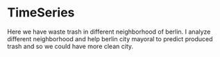 # TimeSeries
Here we have waste trash in different neighborhood of berlin.
I analyze different neighborhood and help berlin city mayoral to predict produced trash and so we could have more clean city.
